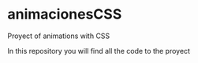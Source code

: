 # animacionesCSS
Proyect of animations with CSS

In this repository you will find all the code to the proyect

